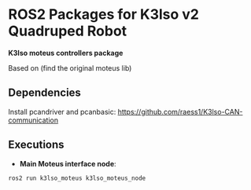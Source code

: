 # ROS2 Packages for K3lso v2 Quadruped Robot

**K3lso moteus controllers package**

Based on (find the original moteus lib)

## Dependencies

Install pcandriver and pcanbasic: https://github.com/raess1/K3lso-CAN-communication

## Executions

* **Main Moteus interface node**:

``` bash
ros2 run k3lso_moteus k3lso_moteus_node
```



